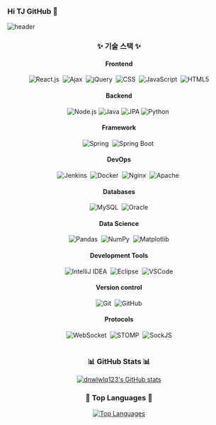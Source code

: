 ### Hi TJ GitHub 👋

![header](https://capsule-render.vercel.app/api?text=TJ%20Git!😄)

<h3 align="center">✨ 기술 스택 ✨</h3>
<div align="center">
  <!-- Frontend -->
  <h4>Frontend</h4>
  <img src="https://img.shields.io/badge/react.js-20232a.svg?style=for-the-badge&logo=react&logoColor=61DAFB" alt="React.js" />&nbsp;
  <img src="https://img.shields.io/badge/Ajax-00599C.svg?style=for-the-badge&logo=ajax&logoColor=white" alt="Ajax" />&nbsp;
  <img src="https://img.shields.io/badge/jquery-0769AD.svg?style=for-the-badge&logo=jquery&logoColor=white" alt="jQuery" />&nbsp;
  <img src="https://img.shields.io/badge/css-1572B6.svg?style=for-the-badge&logo=css3&logoColor=white" alt="CSS" />&nbsp;
  <img src="https://img.shields.io/badge/javascript-F7DF1E.svg?style=for-the-badge&logo=javascript&logoColor=000000" alt="JavaScript" />&nbsp;
  <img src="https://img.shields.io/badge/html5-E34F26.svg?style=for-the-badge&logo=html5&logoColor=white" alt="HTML5" />
  <br>

  <!-- Backend -->
  <h4>Backend</h4>
  <img src="https://img.shields.io/badge/node.js-339933.svg?style=for-the-badge&logo=node.js&logoColor=white" alt="Node.js" />
  <img src="https://img.shields.io/badge/java-007396.svg?style=for-the-badge&logo=java&logoColor=white" alt="Java" />
  <img src="https://img.shields.io/badge/jpa-9B4F60.svg?style=for-the-badge&logo=jpa&logoColor=white" alt="JPA" />
  <img src="https://img.shields.io/badge/python-3670A0.svg?style=for-the-badge&logo=python&logoColor=ffdd54" alt="Python" />&nbsp;
  <br>

   <!-- Framework -->
  <h4>Framework</h4>
  <img src="https://img.shields.io/badge/spring-6DB33F.svg?style=for-the-badge&logo=spring&logoColor=white" alt="Spring" />&nbsp;
  <img src="https://img.shields.io/badge/spring%20boot-6DB33F.svg?style=for-the-badge&logo=spring-boot&logoColor=white" alt="Spring Boot" />&nbsp;
 
  <br>

  <!-- DevOps -->
  <h4>DevOps</h4>
  <img src="https://img.shields.io/badge/jenkins-D24939.svg?style=for-the-badge&logo=jenkins&logoColor=white" alt="Jenkins" />&nbsp;
  <img src="https://img.shields.io/badge/docker-2496ED.svg?style=for-the-badge&logo=docker&logoColor=white" alt="Docker" />&nbsp;
  <img src="https://img.shields.io/badge/nginx-009639.svg?style=for-the-badge&logo=nginx&logoColor=white" alt="Nginx" />&nbsp;
  <img src="https://img.shields.io/badge/apache-D22128.svg?style=for-the-badge&logo=apache&logoColor=white" alt="Apache" />&nbsp;
 
  <br>


  <!-- Databases -->
  <h4>Databases</h4>
  <img src="https://img.shields.io/badge/mysql-4479A1.svg?style=for-the-badge&logo=mysql&logoColor=white" alt="MySQL" />&nbsp;
  <img src="https://img.shields.io/badge/oracle-F80000.svg?style=for-the-badge&logo=oracle&logoColor=white" alt="Oracle" />

  <br>

  <!-- Data Science -->
  <h4>Data Science</h4>
  <img src="https://img.shields.io/badge/pandas-150458.svg?style=for-the-badge&logo=pandas&logoColor=white" alt="Pandas" />&nbsp;
  <img src="https://img.shields.io/badge/numpy-013243.svg?style=for-the-badge&logo=numpy&logoColor=white" alt="NumPy" />&nbsp;
  <img src="https://img.shields.io/badge/matplotlib-003E6C.svg?style=for-the-badge&logo=matplotlib&logoColor=white" alt="Matplotlib" />

  <br>

   <!-- Development Tools -->
  <h4>Development Tools</h4>
  <img src="https://img.shields.io/badge/intellij IDEA-000000.svg?style=for-the-badge&logo=intellij-idea&logoColor=white" alt="IntelliJ IDEA" />&nbsp;
  <img src="https://img.shields.io/badge/eclipse-2C2255.svg?style=for-the-badge&logo=eclipse&logoColor=white" alt="Eclipse" />&nbsp;
  <img src="https://img.shields.io/badge/visual%20studio%20code-007ACC.svg?style=for-the-badge&logo=visual-studio-code&logoColor=white" alt="VSCode" />

  <br>

   <!-- Version control-->
  <h4>Version control</h4>
  <img src="https://img.shields.io/badge/git-F05032.svg?style=for-the-badge&logo=git&logoColor=white" alt="Git" />&nbsp;
  <img src="https://img.shields.io/badge/github-181717.svg?style=for-the-badge&logo=github&logoColor=white" alt="GitHub" />

  <br>

  <!-- Protocols..😄 -->
  <h4>Protocols</h4>
  <img src="https://img.shields.io/badge/WebSocket-000000.svg?style=for-the-badge&logo=websocket&logoColor=white" alt="WebSocket" />&nbsp;
  <img src="https://img.shields.io/badge/stomp-009CE6.svg?style=for-the-badge&logo=stomp&logoColor=white" alt="STOMP" />&nbsp;
  <img src="https://img.shields.io/badge/sock.js-FF5C5C.svg?style=for-the-badge&logo=sockjs&logoColor=white" alt="SockJS" />
</div>

<br>

<div align="center">
  <h3>📊 GitHub Stats 📊</h3>
  <a href="https://github.com/dnwlwlq123">
    <img src="https://github-readme-stats.vercel.app/api?username=dnwlwlq123&include_all_commits=true&show_icons=true&theme=cobalt" alt="dnwlwlq123's GitHub stats">
  </a>
  
  <br>
  
  <h3>🌟 Top Languages 🌟</h3>
  <a href="https://github.com/dnwlwlq123">
    <img src="https://github-readme-stats.vercel.app/api/top-langs/?username=dnwlwlq123&layout=compact" alt="Top Languages">
  </a>
</div>


<br>
